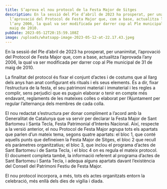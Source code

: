 ```yaml
---
title: S’aprova el nou protocol de la Festa Major de Sitges
description: En la sessió del Ple d’abril de 2023 ha prosperat, per unanimitat,
  l’aprovació del Protocol de Festa Major que, com a base, actualitza l’aprovada
  l’any 2006, la qual va ser modificada per darrer cop al Ple municipal de 31 de
  maig de 2010.
pubDate: 2023-05-12T20:15:59.108Z
image: /uploads/whatsapp-image-2023-05-12-at-22.17.43.jpeg
---
```

En la sessió del Ple d’abril de 2023 ha prosperat, per unanimitat, l’aprovació del Protocol de Festa Major que, com a base, actualitza l’aprovada l’any 2006, la qual va ser modificada per darrer cop al Ple municipal de 31 de maig de 2010.

La finalitat del protocol és fixar el conjunt d’actes i de costums que al llarg dels anys han anat configurant els rituals i els seus elements. És a dir, fixar l’estructura de la festa, el seu patrimoni material i immaterial i les regles a complir, sens perjudici que es puguin elaborar o tenir en compte més endavant, reglaments de les mateixes colles o elaborat per l’Ajuntament per regular l’alternança dels membres de cada colla.

El nou redactat s’estructura per donar compliment a l’acord amb la Generalitat de Catalunya que va servir per declarar la Festa Major de Sant Bartomeu i Santa Tecla, Festa Patrimonial d’Interès Nacional. Així, respecte a la versió anterior, el nou Protocol de Festa Major agrupa tots els apartats que parlen d’un mateix tema, segons quatre apartats: el bloc 1, que conté aquells punts que defineixen la Festa Major de Sitges, el bloc 2 que recull els paràmetres organitzatius; el bloc 3, que inclou el programa d’actes de Sant Bartomeu i de Santa Tecla, i el bloc 4 on es regula el mateix protocol. El document completa també, la informació referent al programa d’actes de Sant Bartomeu i Santa Tecla, i adequa alguns apartats davant l’existència del Consell del Patrimoni Festiu de Festa Major.

El nou protocol incorpora, a més, tots els actes organitzats entorn la celebració, més enllà dels dies de vigília i diada.